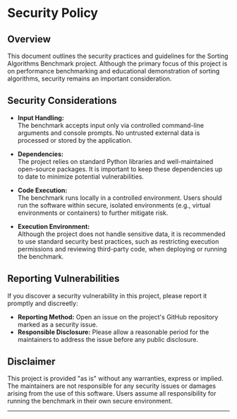 # Security Policy

## Overview

This document outlines the security practices and guidelines for the Sorting Algorithms Benchmark project. Although the primary focus of this project is on performance benchmarking and educational demonstration of sorting algorithms, security remains an important consideration.

## Security Considerations

- **Input Handling:**  
  The benchmark accepts input only via controlled command-line arguments and console prompts. No untrusted external data is processed or stored by the application.

- **Dependencies:**  
  The project relies on standard Python libraries and well-maintained open-source packages. It is important to keep these dependencies up to date to minimize potential vulnerabilities.

- **Code Execution:**  
  The benchmark runs locally in a controlled environment. Users should run the software within secure, isolated environments (e.g., virtual environments or containers) to further mitigate risk.

- **Execution Environment:**  
  Although the project does not handle sensitive data, it is recommended to use standard security best practices, such as restricting execution permissions and reviewing third-party code, when deploying or running the benchmark.

## Reporting Vulnerabilities

If you discover a security vulnerability in this project, please report it promptly and discreetly:

- **Reporting Method:** Open an issue on the project's GitHub repository marked as a security issue.
- **Responsible Disclosure:** Please allow a reasonable period for the maintainers to address the issue before any public disclosure.

## Disclaimer

This project is provided "as is" without any warranties, express or implied. The maintainers are not responsible for any security issues or damages arising from the use of this software. Users assume all responsibility for running the benchmark in their own secure environment.

---
